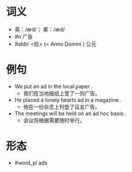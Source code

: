 # 词义
- 英：/æd/； 美：/æd/
- #n 广告
- #abbr <拉> (= Anno Domini ) 公元
# 例句
- We put an ad in the local paper .
	- 我们在当地报纸上登了一则广告。
- He placed a lonely hearts ad in a magazine .
	- 他在一份杂志上刊登了征友广告。
- The meetings will be held on an ad hoc basis .
	- 会议将根据需要随时举行。
# 形态
- #word_pl ads
